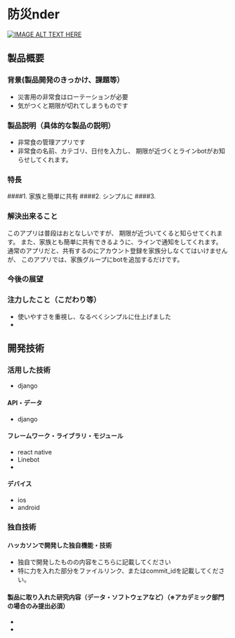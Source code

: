 # 防災nder 

[![IMAGE ALT TEXT HERE](https://jphacks.com/wp-content/uploads/2021/07/JPHACKS2021_ogp.jpg)](https://www.youtube.com/watch?v=LUPQFB4QyVo)

## 製品概要
### 背景(製品開発のきっかけ、課題等）
* 災害用の非常食はローテーションが必要
* 気がつくと期限が切れてしまうものです

### 製品説明（具体的な製品の説明）
* 非常食の管理アプリです
* 非常食の名前、カテゴリ、日付を入力し、
期限が近づくとラインbotがお知らせしてくれます。

### 特長
####1. 家族と簡単に共有
####2. シンプルに
####3. 

### 解決出来ること
このアプリは普段はおとなしいですが、
期限が近づいてくると知らせてくれます。
また、家族とも簡単に共有できるように、ラインで通知をしてくれます。
通常のアプリだと、共有するのにアカウント登録を家族分しなくてはいけませんが、
このアプリでは、家族グループにbotを追加するだけです。


### 今後の展望
### 注力したこと（こだわり等）
* 使いやすさを重視し、なるべくシンプルに仕上げました
* 

## 開発技術
### 活用した技術
* django

#### API・データ
* django

#### フレームワーク・ライブラリ・モジュール
* react native
* Linebot
* 

#### デバイス
* ios 
* android

### 独自技術
#### ハッカソンで開発した独自機能・技術
* 独自で開発したものの内容をこちらに記載してください
* 特に力を入れた部分をファイルリンク、またはcommit_idを記載してください。

#### 製品に取り入れた研究内容（データ・ソフトウェアなど）（※アカデミック部門の場合のみ提出必須）
* 
* 
